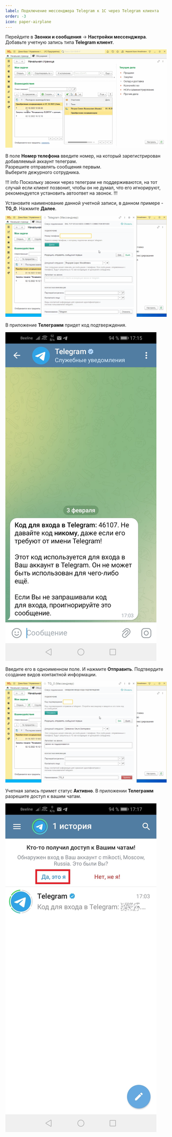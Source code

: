 ```yaml
---
label: Подключение мессенджера Telegram к 1С через Telegram клиента
order: -3
icon: paper-airplane
---
```

Перейдите в **Звонки и сообщения** -> **Настройки мессенджера**. Добавьте учетную запись типа **Telegram клиент**.  

<img class="miko-shadow play-on-hover"  
    src="/assets/user-guides/telegram/telegram_klient/podkluch_telegram_klienta_0.gif"
    alt="МИКО: создание учетной записи телеграм клиента"
/>

В поле **Номер телефона** введите номер, на который зарегистрирован добавляемый аккаунт телеграм.  
Разрешите отправлять сообщения первым.  
Выберите дежурного сотрудника.

!!! info
Поскольку звонки через телеграм не поддерживаются, на тот случай если клиент позвонит, чтобы он не думал, что его игнорируют, рекомендуется установить автоответ на звонок.
!!!

Установите наименование данной учетной записи, в данном примере - **TG_0**. 
Нажмите **Далее**.

<img class="miko-shadow play-on-hover"  
    src="/assets/user-guides/telegram/telegram_klient/podkluch_telegram_klienta_1.gif"
    alt="МИКО: создание учетной записи телеграм клиента"
/>

В приложение **Телеграмм** придет код подтверждения.  

<img class="miko-shadow"  
    src="/assets/user-guides/telegram/telegram_klient/tg_integr_podkluch_0.jpg"
    alt="МИКО: код подтверждения подключения телеграмм"
/>

Введите его в одноименном поле. И нажмите **Отправить**.
Подтвердите создание видов контактной информации.  

<img class="miko-shadow play-on-hover"  
    src="/assets/user-guides/telegram/telegram_klient/podkluch_telegram_klienta_2.gif"
    alt="МИКО: создание видов контактной информации телеграмм"
/>

Учетная запись примет статус **Активно**.
В приложении **Телеграмм** разрешите доступ к вашим чатам.  

<img class="miko-shadow"  
    src="/assets/user-guides/telegram/telegram_klient/tg_integr_podkluch_1_0.jpg"
    alt="МИКО: разрешение доступа к чатам"
/>

